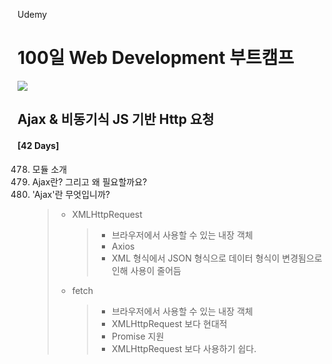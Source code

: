 Udemy

# 100일 Web Development 부트캠프

[<img src="https://img.shields.io/badge/github-%23121011.svg?style=for-the-badge&logo=github&logoColor=white" />](https://github.com/academind/100-days-of-web-development/)

## Ajax & 비동기식 JS 기반 Http 요청

#### [42 Days]

478. 모듈 소개
479. Ajax란? 그리고 왜 필요할까요?
480. 'Ajax'란 무엇입니까?
     > - XMLHttpRequest
     >   > - 브라우저에서 사용할 수 있는 내장 객체
     >   > - Axios
     >   > - XML 형식에서 JSON 형식으로 데이터 형식이 변경됨으로 인해 사용이 줄어듬
     > - fetch
     >   > - 브라우저에서 사용할 수 있는 내장 객체
     >   > - XMLHttpRequest 보다 현대적
     >   > - Promise 지원
     >   > - XMLHttpRequest 보다 사용하기 쉽다.
